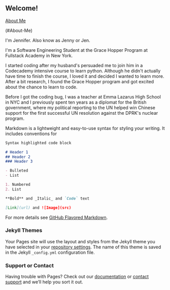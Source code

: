 ## Welcome!
[About Me](#About-Me)




(#About-Me)

I'm Jennifer.  Also know as Jenny or Jen.

I'm a Software Engineering Student at the Grace Hopper Program at Fullstack Academy in New York.  

I started coding after my husband's persuaded me to join him in a Codecademy intensive course to learn python. Although he didn't actually have time to finish the course, I loved it and decided I wanted to learn more. After a bit research, I found the Grace Hopper program and got excited about the chance to learn to code. 

Before I got the coding bug, I was a teacher at Emma Lazarus High School in NYC and I previously spent ten years as a diplomat for the British government, where my political reporting to the UN helped win Chinese support for the first successful UN resolution against the DPRK's nuclear program. 



Markdown is a lightweight and easy-to-use syntax for styling your writing. It includes conventions for

```markdown
Syntax highlighted code block

# Header 1
## Header 2
### Header 3

- Bulleted
- List

1. Numbered
2. List

**Bold** and _Italic_ and `Code` text

[Link](url) and ![Image](src)
```

For more details see [GitHub Flavored Markdown](https://guides.github.com/features/mastering-markdown/).

### Jekyll Themes

Your Pages site will use the layout and styles from the Jekyll theme you have selected in your [repository settings](https://github.com/zhen0/JGWebsite/settings). The name of this theme is saved in the Jekyll `_config.yml` configuration file.

### Support or Contact

Having trouble with Pages? Check out our [documentation](https://help.github.com/categories/github-pages-basics/) or [contact support](https://github.com/contact) and we’ll help you sort it out.
